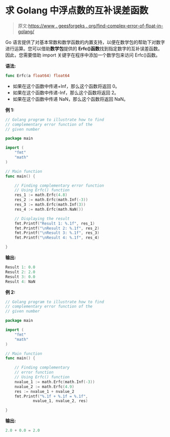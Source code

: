 # 求 Golang 中浮点数的互补误差函数

> 原文:[https://www . geesforgeks . org/find-complex-error-of-float-in-golang/](https://www.geeksforgeeks.org/finding-complementary-error-function-of-float-in-golang/)

Go 语言提供了对基本常数和数学函数的内置支持，以便在数学包的帮助下对数字进行运算。您可以借助**数学包**提供的 **Erfc()函数**找到指定数字的互补误差函数。因此，您需要借助 import 关键字在程序中添加一个数学包来访问 Erfc()函数。

**语法:**

```go
func Erfc(a float64) float64
```

*   如果在这个函数中传递+Inf，那么这个函数将返回 0。
*   如果在这个函数中传递-Inf，那么这个函数将返回 2。
*   如果在这个函数中传递 NaN，那么这个函数将返回 NaN。

**例 1:**

```go
// Golang program to illustrate how to find
// complementary error function of the
// given number

package main

import (
    "fmt"
    "math"
)

// Main function
func main() {

    // Finding complementary error function
    // Using Erfc() function
    res_1 := math.Erfc(4.8)
    res_2 := math.Erfc(math.Inf(-3))
    res_3 := math.Erfc(math.Inf(3))
    res_4 := math.Erfc(math.NaN())

    // Displaying the result
    fmt.Printf("Result 1: %.1f", res_1)
    fmt.Printf("\nResult 2: %.1f", res_2)
    fmt.Printf("\nResult 3: %.1f", res_3)
    fmt.Printf("\nResult 4: %.1f", res_4)

}
```

**输出:**

```go
Result 1: 0.0
Result 2: 2.0
Result 3: 0.0
Result 4: NaN

```

**例 2:**

```go
// Golang program to illustrate how to find
// complementary error function of the
// given number

package main

import (
    "fmt"
    "math"
)

// Main function
func main() {

    // Finding complementary 
    // error function
    // Using Erfc() function
    nvalue_1 := math.Erfc(math.Inf(-3))
    nvalue_2 := math.Erfc(4.9)
    res := nvalue_1 + nvalue_2
    fmt.Printf("%.1f + %.1f = %.1f",
            nvalue_1, nvalue_2, res)

}
```

**输出:**

```go
2.0 + 0.0 = 2.0
```